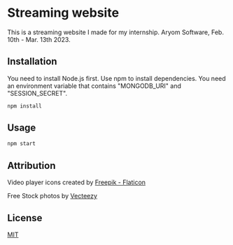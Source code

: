 # Streaming website

This is a streaming website I made for my internship. Aryom Software, Feb. 10th - Mar. 13th 2023.

## Installation

You need to install Node.js first. Use npm to install dependencies. You need an environment variable that contains "MONGODB_URI" and "SESSION_SECRET".

```bash
npm install
```

## Usage


```bash
npm start
```

## Attribution

Video player icons created by [Freepik - Flaticon](https://www.flaticon.com/free-icons/video-player)     

Free Stock photos by [Vecteezy](https://www.vecteezy.com/free-photos)


## License

[MIT](https://choosealicense.com/licenses/mit/)